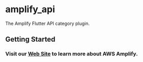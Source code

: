 # amplify_api

The Amplify Flutter API category plugin.

## Getting Started

### Visit our [Web Site](https://docs.amplify.aws/) to learn more about AWS Amplify.
